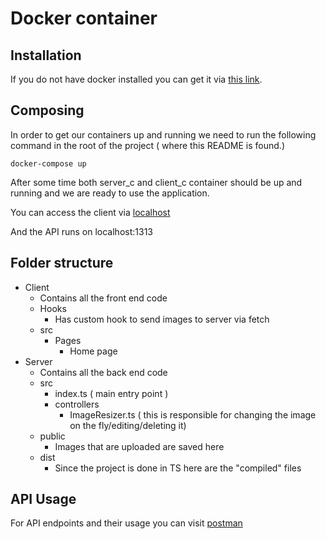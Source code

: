 # Docker container

## Installation

If you do not have docker installed you can get it via [this link]("https://www.docker.com/products/docker-desktop/").

## Composing

In order to get our containers up and running we need to run the following command in the root of the project ( where this README is found.)

`docker-compose up`

After some time both server_c and client_c container should be up and running and we are ready to use the application.

You can access the client via [localhost](http://localhost:3000/)

And the API runs on localhost:1313

## Folder structure

+ Client
    - Contains all the front end code
    - Hooks
        + Has custom hook to send images to server via fetch
    - src
        + Pages
            - Home page
+ Server
    - Contains all the back end code
    - src
        - index.ts ( main entry point )
        + controllers
            - ImageResizer.ts ( this is responsible for changing the image on the fly/editing/deleting it)
    - public
        - Images that are uploaded are saved here
    - dist 
        - Since the project is done in TS here are the "compiled" files

## API Usage

For API endpoints and their usage you can visit [postman](https://documenter.getpostman.com/view/32394018/2s9YsRb8e5)

